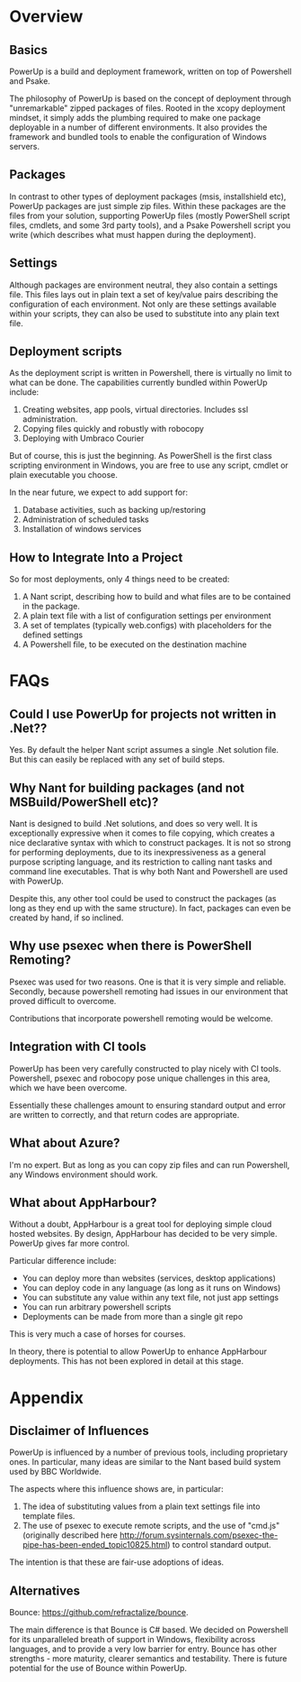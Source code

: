 # Overview

## Basics

PowerUp is a build and deployment framework, written on top of Powershell and Psake.

The philosophy of PowerUp is based on the concept of deployment through "unremarkable" zipped packages of files. Rooted in the xcopy deployment mindset, it simply adds the plumbing required to make one package deployable in a number of different environments. It also provides the framework and bundled tools to enable the configuration of Windows servers.

## Packages

In contrast to other types of deployment packages (msis, installshield etc), PowerUp packages are just simple zip files. Within these packages are the files from your solution, supporting PowerUp files (mostly PowerShell script files, cmdlets, and some 3rd party tools), and a Psake Powershell script you write (which describes what must happen during the deployment).  

## Settings

Although packages are environment neutral, they also contain a settings file. This files lays out in plain text a set of key/value pairs describing the configuration of each environment. Not only are these settings available within your scripts, they can also be used to substitute into any plain text file.

## Deployment scripts

As the deployment script is written in Powershell, there is virtually no limit to what can be done. The capabilities currently bundled within PowerUp include:  
1. Creating websites, app pools, virtual directories. Includes ssl administration.  
2. Copying files quickly and robustly with robocopy  
3. Deploying with Umbraco Courier  

But of course, this is just the beginning. As PowerShell is the first class scripting environment in Windows, you are free to use any script, cmdlet or plain executable you choose. 

In the near future, we expect to add support for:  
1. Database activities, such as backing up/restoring  
2. Administration of scheduled tasks  
3. Installation of windows services  

## How to Integrate Into a Project

So for most deployments, only 4 things need to be created:  

1. A Nant script, describing how to build and what files are to be contained in the package.
2. A plain text file with a list of configuration settings per environment
3. A set of templates (typically web.configs) with placeholders for the defined settings
4. A Powershell file, to be executed on the destination machine

# FAQs

## Could I use PowerUp for projects not written in .Net??

Yes. By default the helper Nant script assumes a single .Net solution file. But this can easily be replaced with any set of build steps.

## Why Nant for building packages (and not MSBuild/PowerShell etc)?

Nant is designed to build .Net solutions, and does so very well. It is exceptionally expressive when it comes to file copying, which creates a nice declarative syntax with which to construct packages. It is not so strong for performing deployments, due to its inexpressiveness as a general purpose scripting language, and its restriction to calling nant tasks and command line executables. That is why both Nant and Powershell are used with PowerUp.

Despite this, any other tool could be used to construct the packages (as long as they end up with the same structure). In fact, packages can even be created by hand, if so inclined.

## Why use psexec when there is PowerShell Remoting?

Psexec was used for two reasons. One is that it is very simple and reliable. Secondly, because powershell remoting had issues in our environment that proved difficult to overcome.  

Contributions that incorporate powershell remoting would be welcome.

## Integration with CI tools

PowerUp has been very carefully constructed to play nicely with CI tools.  
Powershell, psexec and robocopy pose unique challenges in this area, which we have been overcome.

Essentially these challenges amount to ensuring standard output and error are written to correctly, and that return codes are appropriate.

## What about Azure?

I'm no expert. But as long as you can copy zip files and can run Powershell, any Windows environment should work.

## What about AppHarbour?

Without a doubt, AppHarbour is a great tool for deploying simple cloud hosted websites.
By design, AppHarbour has decided to be very simple. PowerUp gives far more control.

Particular difference include:  
- You can deploy more than websites (services, desktop applications)   
- You can deploy code in any language (as long as it runs on Windows)    
- You can substitute any value within any text file, not just app settings  
- You can run arbitrary powershell scripts  
- Deployments can be made from more than a single git repo    

This is very much a case of horses for courses.

In theory, there is potential to allow PowerUp to enhance AppHarbour deployments. This has not been explored in detail at this stage.


# Appendix

## Disclaimer of Influences

PowerUp is influenced by a number of previous tools, including proprietary ones.
In particular, many ideas are similar to the Nant based build system used by BBC Worldwide.

The aspects where this influence shows are, in particular:  
1. The idea of substituting values from a plain text settings file into template files.  
2. The use of psexec to execute remote scripts, and the use of "cmd.js" (originally described here http://forum.sysinternals.com/psexec-the-pipe-has-been-ended_topic10825.html) to control standard output.  

The intention is that these are fair-use adoptions of ideas.

## Alternatives

Bounce: https://github.com/refractalize/bounce. 

The main difference is that Bounce is C# based. We decided on Powershell for its unparalleled breath of support in Windows, flexibility across languages, and to provide a very low barrier for entry. Bounce has other strengths - more maturity, clearer semantics and testability. There is future potential for the use of Bounce within PowerUp. 

